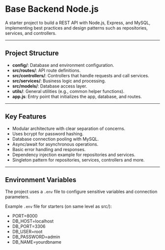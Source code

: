 # Base Backend Node.js

A starter project to build a REST API with Node.js, Express, and MySQL, implementing best practices and design patterns such as repositories, services, and controllers.

---

## Project Structure

- **config/**: Database and environment configuration.
- **src/routes/**: API route definitions.
- **src/controllers/**: Controllers that handle requests and call services.
- **src/services/**: Business logic and processing.
- **src/models/**: Database access layer.
- **utils/**: General utilities (e.g., common helper functions).
- **app.js**: Entry point that initializes the app, database, and routes.

---

## Key Features

- Modular architecture with clear separation of concerns.
- Uses bcrypt for password hashing.
- Database connection pooling with MySQL.
- Async/await for asynchronous operations.
- Basic error handling and responses.
- Dependency injection example for repositories and services.
- Singleton pattern for repositories, services, controllers and more.

---

## Environment Variables

The project uses a `.env` file to configure sensitive variables and connection parameters.

Example `.env` file for starters (on same level as src/):

- PORT=8000
- DB_HOST=localhost
- DB_PORT=3306
- DB_USER=root
- DB_PASSWORD=admin
- DB_NAME=yourdbname
